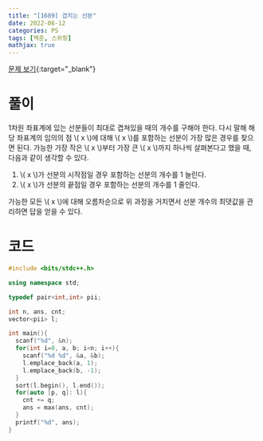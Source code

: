 ```yaml
---
title: "[1689] 겹치는 선분"
date: 2022-06-12
categories: PS
tags: [백준, 스위핑]
mathjax: true
---
```


[문제 보기](https://www.acmicpc.net/problem/1689){:target="_blank"}

# 풀이
1차원 좌표계에 있는 선분들이 최대로 겹쳐있을 때의 개수를 구해야 한다. 다시 말해 해당 좌표계의 임의의 점 \\( x \\)에 대해 \\( x \\)를 포함하는 선분이 가장 많은 경우를 찾으면 된다. 가능한 가장 작은 \\( x \\)부터 가장 큰 \\( x \\)까지 하나씩 살펴본다고 했을 때, 다음과 같이 생각할 수 있다.

1. \\( x \\)가 선분의 시작점일 경우 포함하는 선분의 개수를 1 늘린다.
2. \\( x \\)가 선분의 끝점일 경우 포함하는 선분의 개수를 1 줄인다.

가능한 모든 \\( x \\)에 대해 오름차순으로 위 과정을 거치면서 선분 개수의 최댓값을 관리하면 답을 얻을 수 있다.

# 코드
```c++
#include <bits/stdc++.h>

using namespace std;

typedef pair<int,int> pii;

int n, ans, cnt;
vector<pii> l;

int main(){
  scanf("%d", &n);
  for(int i=0, a, b; i<n; i++){
    scanf("%d %d", &a, &b);
    l.emplace_back(a, 1);
    l.emplace_back(b, -1);
  }
  sort(l.begin(), l.end());
  for(auto [p, q]: l){
    cnt += q;
    ans = max(ans, cnt);
  }
  printf("%d", ans);
}
```